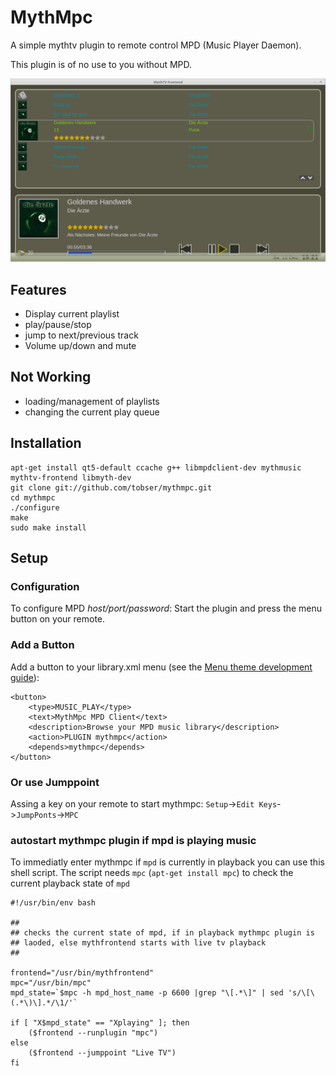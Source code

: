# MythMpc

A simple mythtv plugin to remote control MPD (Music Player Daemon).

This plugin is of no use to you without MPD.

![main screen](https://raw.githubusercontent.com/tobser/mythmpc/master/screenshots/main_screen.png)

## Features
* Display current playlist
* play/pause/stop
* jump to next/previous track
* Volume up/down and mute

## Not Working
* loading/management of playlists
* changing the current play queue

## Installation
    apt-get install qt5-default ccache g++ libmpdclient-dev mythmusic mythtv-frontend libmyth-dev
    git clone git://github.com/tobser/mythmpc.git
    cd mythmpc
    ./configure
    make
    sudo make install

## Setup
### Configuration
To configure MPD _host/port/password_: Start the plugin and press the menu button on your remote.

### Add a Button
Add a button to your library.xml menu (see the [Menu theme development
guide](http://www.mythtv.org/wiki/Menu_theme_development_guide)):

    <button>
        <type>MUSIC_PLAY</type>
        <text>MythMpc MPD Client</text>
        <description>Browse your MPD music library</description>
        <action>PLUGIN mythmpc</action>
        <depends>mythmpc</depends>
    </button>

### Or use Jumppoint 
Assing a key on your remote to start mythmpc: `Setup`->`Edit Keys`->`JumpPonts`->`MPC`

### autostart mythmpc plugin if mpd is playing music
To immediatly enter mythmpc if `mpd` is currently in playback you can use this shell script.
The script needs `mpc` (`apt-get install mpc`) to check the current playback state of `mpd`

    #!/usr/bin/env bash
    
    ##
    ## checks the current state of mpd, if in playback mythmpc plugin is
    ## laoded, else mythfrontend starts with live tv playback
    ##
    
    frontend="/usr/bin/mythfrontend"
    mpc="/usr/bin/mpc"
    mpd_state=`$mpc -h mpd_host_name -p 6600 |grep "\[.*\]" | sed 's/\[\(.*\)\].*/\1/'`
    
    if [ "X$mpd_state" == "Xplaying" ]; then
        ($frontend --runplugin "mpc")
    else
        ($frontend --jumppoint "Live TV")
    fi
